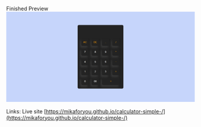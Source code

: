Finished Preview
![](calculator.png)

Links:
Live site
[https://mikaforyou.github.io/calculator-simple-/](https://mikaforyou.github.io/calculator-simple-/)
